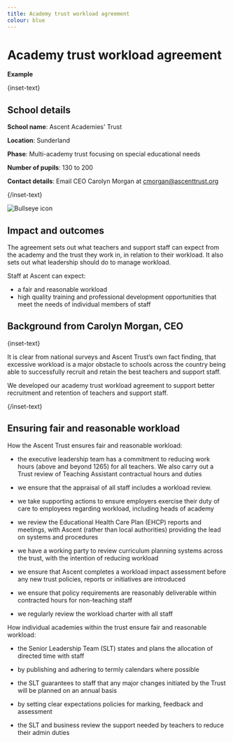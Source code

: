 ```yaml
---
title: Academy trust workload agreement 
colour: blue
---
```


# Academy trust workload agreement 

<strong class="govuk-tag">Example</strong>

{inset-text}

## School details

**School name**: Ascent Academies' Trust

**Location**: Sunderland

**Phase**: Multi-academy trust focusing on special educational needs

**Number of pupils**: 130 to 200

**Contact details**: Email CEO Carolyn Morgan at <cmorgan@ascenttrust.org>  

{/inset-text}

<div class="govuk-grid-row dfe-width-container">
  <div class="govuk-grid-column-full">
    <div class="info-box">
      <div class="info-box__corner">
        <img src="/assets/images/bullseye.svg" alt="Bullseye icon">
      </div>
      <h2 class="govuk-heading-m">
        Impact and outcomes
      </h2>
      <p>
        The agreement sets out what teachers and support staff can expect from the academy and the trust they work in, in relation to their workload. It also sets out what leadership should do to manage workload.  
      </p>
      <p>
        Staff at Ascent can expect:
        <ul>
          <li>
            a fair and reasonable workload
          </li>
          <li>
            high quality training and professional development opportunities that meet the needs of individual members of staff
          </li>
        </ul>
      </p>
    </div>
  </div>
</div>

## Background from Carolyn Morgan, CEO

{inset-text}

It is clear from national surveys and Ascent Trust’s own fact finding, that excessive workload is a major obstacle to schools across the country being able to successfully recruit and retain the best teachers and support staff.  

We developed our academy trust workload agreement to support better recruitment and retention of teachers and support staff. 

{/inset-text}

## Ensuring fair and reasonable workload 

How the Ascent Trust ensures fair and reasonable workload:  

* the executive leadership team has a commitment to reducing work hours (above and beyond 1265) for all teachers. We also carry out a Trust review of Teaching Assistant contractual hours and duties  

* we ensure that the appraisal of all staff includes a workload review.

* we take supporting actions to ensure employers exercise their duty of care to employees regarding workload, including heads of academy

* we review the Educational Health Care Plan (EHCP) reports and meetings, with Ascent (rather than local authorities) providing the lead on systems and procedures 

* we have a working party to review curriculum planning systems across the trust, with the intention of reducing workload 

* we ensure that Ascent completes a workload impact assessment before any new trust policies, reports or initiatives are introduced

* we ensure that policy requirements are reasonably deliverable within contracted hours for non-teaching staff

* we regularly review the workload charter with all staff 

How individual academies within the trust ensure fair and reasonable workload: 

* the Senior Leadership Team (SLT) states and plans the allocation of directed time with staff  

* by publishing and adhering to termly calendars where possible 

* the SLT guarantees to staff that any major changes initiated by the Trust will be planned on an annual basis

* by setting clear expectations policies for marking, feedback and assessment 

* the SLT and business review the support needed by teachers to reduce their admin duties

 